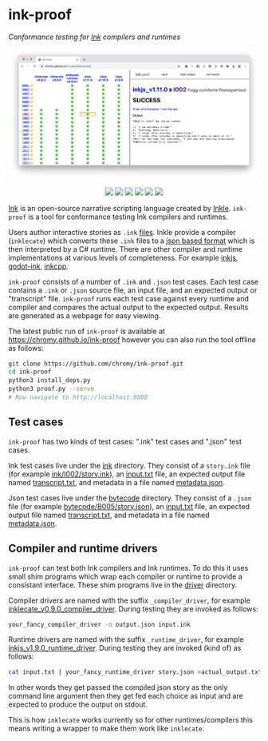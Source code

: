 # ink-proof
*Conformance testing for [Ink](https://github.com/inkle/ink) compilers and runtimes*

![ink-proof screenshot](docs/screenshot.png)

<p align="center">
  <a href="https://chromy.github.io/ink-proof/#!/program/inkjs_v1.10.5" alt="inkjs_v1.10.5 test results"><img src="https://chromy.github.io/ink-proof/inkjs_v1.10.5.svg"/></a>
  <a href="https://chromy.github.io/ink-proof/#!/program/inkjs_v1.11.0" alt="inkjs_v1.11.0 test results"><img src="https://chromy.github.io/ink-proof/inkjs_v1.11.0.svg"/></a>
  <a href="https://chromy.github.io/ink-proof/#!/program/inkjs_v1.9.0" alt="inkjs_v1.9.0 test results"><img src="https://chromy.github.io/ink-proof/inkjs_v1.9.0.svg"/></a>
  <a href="https://chromy.github.io/ink-proof/#!/program/inklecate_runtime_v0.9.0+" alt="inklecate_runtime_v0.9.0+ test results"><img src="https://chromy.github.io/ink-proof/inklecate_runtime_v0.9.0+.svg"/></a>
  <a href="https://chromy.github.io/ink-proof/#!/program/inklecate_v0.9.0" alt="inklecate_v0.9.0 test results"><img src="https://chromy.github.io/ink-proof/inklecate_v0.9.0.svg"/></a>
  <a href="https://chromy.github.io/ink-proof/#!/program/inklecate_v0.8.3" alt="inklecate_v0.8.3 test results"><img src="https://chromy.github.io/ink-proof/inklecate_v0.8.3.svg"/></a>
</p>

[Ink](https//github.com/inkle/ink) is an open-source narrative scripting language created by [Inkle](https://www.inklestudios.com).
`ink-proof` is a tool for conformance testing Ink compilers and runtimes.

Users author interactive stories as `.ink` [files](https://github.com/inkle/ink/blob/master/Documentation/WritingWithInk.md).
Inkle provide a compiler (`inklecate`) which converts these `.ink` files to a [json based format](https://github.com/inkle/ink/blob/master/Documentation/ink_JSON_runtime_format.md) which is then interpreted by a C# runtime.
There are other compiler and runtime implementations at various levels of completeness.
For example [inkjs](https://github.com/y-lohse/inkjs), [godot-ink](https://github.com/paulloz/godot-ink), [inkcpp](https://github.com/brwarner/inkcpp).

`ink-proof` consists of a number of `.ink` and `.json` test cases.
Each test case contains a `.ink` or `.json` source file, an input file, and an expected output or "transcript" file.
`ink-proof` runs each test case against every runtime and compiler and compares the actual output to the expected output.
Results are generated as a webpage for easy viewing.

The latest public run of `ink-proof` is available at https://chromy.github.io/ink-proof however you can also run the tool offline as follows:

```bash
git clone https://github.com/chromy/ink-proof.git
cd ink-proof
python3 install_deps.py
python3 proof.py --serve
# Now navigate to http://localhost:8000
```

## Test cases
`ink-proof` has two kinds of test cases: ".ink" test cases and ".json" test cases.

Ink test cases live under the [ink](ink) directory. They consist of a `story.ink` file (for example [ink/I002/story.ink](ink/I002/story.ink)), an [input.txt](ink/I002/input.txt) file, an expected output file named [transcript.txt](ink/I002/transcript.txt), and metadata in a file named [metadata.json](ink/I002/metadata.json).

Json test cases live under the [bytecode](bytecode) directory.
They consist of a `.json` file (for example [bytecode/B005/story.json](bytecode/B005/story.json)), an [input.txt](bytecode/B005/input.txt) file, an expected output file named [transcript.txt](bytecode/B005/transcript.txt), and metadata in a file named [metadata.json](bytecode/B005/metadata.json).

## Compiler and runtime drivers
`ink-proof` can test both Ink compilers and Ink runtimes.
To do this it uses small shim programs which wrap each compiler or runtime to provide a consistant interface.
These shim programs live in the [driver](driver) directory.

Compiler drivers are named with the suffix `_compiler_driver`, for example [inklecate_v0.9.0_compiler_driver](drivers/inklecate_v0.9.0_compiler_driver).
During testing they are invoked as follows:
```bash
your_fancy_compiler_driver -o output.json input.ink
```

Runtime drivers are named with the suffix `_runtime_driver`, for example [inkjs_v1.9.0_runtime_driver](driver/inkjs_v1.9.0_runtime_driver).
During testing they are invoked (kind of) as follows:
```bash
cat input.txt | your_fancy_runtime_driver story.json >actual_output.txt
```
In other words they get passed the compiled json story as the only command line argument then they get fed each choice as input and are expected to produce the output on stdout.

This is how `inklecate` works currently so for other runtimes/compilers this means writing a wrapper to make them work like `inklecate`.


